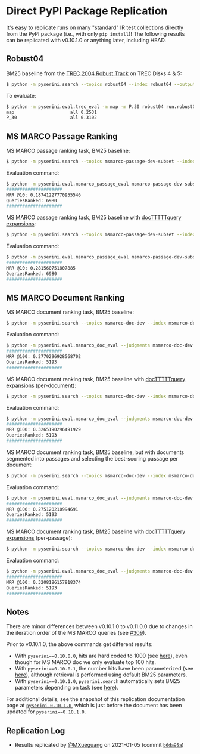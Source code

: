 # Direct PyPI Package Replication

It's easy to replicate runs on many "standard" IR test collections directly from the PyPI package (i.e., with only `pip install`)!
The following results can be replicated with v0.10.1.0 or anything later, including HEAD.

## Robust04

BM25 baseline from the [TREC 2004 Robust Track](https://github.com/castorini/anserini/blob/master/docs/regressions-robust04.md) on TREC Disks 4 &amp; 5: 

```bash
$ python -m pyserini.search --topics robust04 --index robust04 --output run.robust04.txt --bm25
```

To evaluate:

```bash
$ python -m pyserini.eval.trec_eval -m map -m P.30 robust04 run.robust04.txt
map                   	all	0.2531
P_30                  	all	0.3102
```

## MS MARCO Passage Ranking

MS MARCO passage ranking task, BM25 baseline:

```bash
$ python -m pyserini.search --topics msmarco-passage-dev-subset --index msmarco-passage --output run.msmarco-passage.txt --bm25 --msmarco
```

Evaluation command:

```bash
$ python -m pyserini.eval.msmarco_passage_eval msmarco-passage-dev-subset run.msmarco-passage.txt
#####################
MRR @10: 0.18741227770955546
QueriesRanked: 6980
#####################
```

MS MARCO passage ranking task, BM25 baseline with [docTTTTTquery expansions](http://doc2query.ai/):

```bash
$ python -m pyserini.search --topics msmarco-passage-dev-subset --index msmarco-passage-expanded --output run.msmarco-passage.expanded.txt --bm25 --msmarco
```

Evaluation command:

```bash
$ python -m pyserini.eval.msmarco_passage_eval msmarco-passage-dev-subset run.msmarco-passage.expanded.txt
#####################
MRR @10: 0.281560751807885
QueriesRanked: 6980
#####################
```

## MS MARCO Document Ranking

MS MARCO document ranking task, BM25 baseline:

```bash
$ python -m pyserini.search --topics msmarco-doc-dev --index msmarco-doc --output run.msmarco-doc.doc.txt --bm25 --hits 100 --msmarco
```

Evaluation command:

```bash
$ python -m pyserini.eval.msmarco_doc_eval --judgments msmarco-doc-dev --run run.msmarco-doc.doc.txt
#####################
MRR @100: 0.2770296928568702
QueriesRanked: 5193
#####################
```

MS MARCO document ranking task, BM25 baseline with [docTTTTTquery expansions](http://doc2query.ai/) (per-document):

```bash
$ python -m pyserini.search --topics msmarco-doc-dev --index msmarco-doc-expanded-per-doc --output run.msmarco-doc.doc-expanded.txt --bm25 --hits 100 --msmarco
```

Evaluation command:

```bash
$ python -m pyserini.eval.msmarco_doc_eval --judgments msmarco-doc-dev --run run.msmarco-doc.doc-expanded.txt
#####################
MRR @100: 0.3265190296491929
QueriesRanked: 5193
#####################
```

MS MARCO document ranking task, BM25 baseline, but with documents segmented into passages and selecting the best-scoring passage per document:

```bash
$ python -m pyserini.search --topics msmarco-doc-dev --index msmarco-doc-per-passage --output run.msmarco-doc.passage.txt --bm25 --hits 1000 --max-passage --max-passage-hits 100 --msmarco
```

Evaluation command:

```bash
$ python -m pyserini.eval.msmarco_doc_eval --judgments msmarco-doc-dev --run run.msmarco-doc.passage.txt
#####################
MRR @100: 0.275120210994691
QueriesRanked: 5193
#####################
```

MS MARCO document ranking task, BM25 baseline with [docTTTTTquery expansions](http://doc2query.ai/) (per-passage):

```bash
$ python -m pyserini.search --topics msmarco-doc-dev --index msmarco-doc-expanded-per-passage --output run.msmarco-doc.passage-expanded.txt --bm25 --hits 1000 --max-passage --max-passage-hits 100 --msmarco
```

Evaluation command:

```bash
$ python -m pyserini.eval.msmarco_doc_eval --judgments msmarco-doc-dev --run run.msmarco-doc.passage-expanded.txt
#####################
MRR @100: 0.3208186157918374
QueriesRanked: 5193
#####################
```

## Notes

There are minor differences between v0.10.1.0 to v0.11.0.0 due to changes in the iteration order of the MS MARCO queries (see [#309](https://github.com/castorini/pyserini/pull/309/)).

Prior to v0.10.1.0, the above commands get different results:

+ With `pyserini==0.10.0.0`, hits are hard coded to 1000 (see [here](https://github.com/castorini/pyserini/blob/pyserini-0.10.0.0/pyserini/search/__main__.py#L110)), even though for MS MARCO doc we only evaluate top 100 hits.
+ With `pyserini==0.10.0.1`, the number hits have been parameterized (see [here](https://github.com/castorini/pyserini/blob/pyserini-0.10.0.1/pyserini/search/__main__.py#L112)), although retrieval is performed using default BM25 parameters.
+ With `pyserini==0.10.1.0`, `pyserini.search` automatically sets BM25 parameters depending on task (see [here](https://github.com/castorini/pyserini/blob/pyserini-0.10.1.0/pyserini/search/__main__.py#L73)).

For additional details, see the snapshot of this replication documentation page at [`pyserini-0.10.1.0`](https://github.com/castorini/pyserini/blob/pyserini-0.10.1.0/docs/pypi-replication.md), which is just before the document has been updated for `pyserini==0.10.1.0`.

## Replication Log

+ Results replicated by [@MXueguang](https://github.com/MXueguang) on 2021-01-05 (commit [`b6da95a`](https://github.com/castorini/pyserini/commit/b6da95aaf81ebb26d51be5c7f2cf68b44361307b))

 
